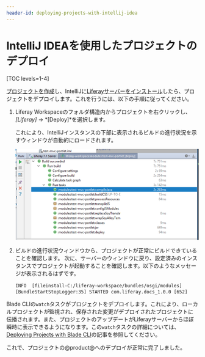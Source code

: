 ```yaml
---
header-id: deploying-projects-with-intellij-idea
---
```


# IntelliJ IDEAを使用したプロジェクトのデプロイ

[TOC levels=1-4]

[プロジェクトを作成](/docs/7-1/tutorials/-/knowledge_base/t/creating-projects-with-intellij-idea)し、IntelliJに[Liferayサーバーをインストール](/docs/7-1/tutorials/-/knowledge_base/t/installing-a-server-in-intellij-idea)したら、プロジェクトをデプロイします。これを行うには、以下の手順に従ってください。

1. Liferay Workspaceのフォルダ構造内からプロジェクトを右クリックし、*[Liferay]* → *[Deploy]*を選択します。

   これにより、IntelliJインスタンスの下部に表示されるビルドの進行状況を示すウィンドウが自動的にロードされます。

   ![図1：プロジェクトが正常にビルドされたことを確認します。](../../../images/intellij-project-build.png)

2. ビルドの進行状況ウィンドウから、プロジェクトが正常にビルドできていることを確認します。
次に、サーバーのウィンドウに戻り、設定済みのインスタンスでプロジェクトが起動することを確認します。以下のようなメッセージが表示されるはずです。

       INFO  [fileinstall-C:/liferay-workspace/bundles/osgi/modules][BundleStartStopLogger:35] STARTED com.liferay.docs_1.0.0 [652]
   
Blade CLIの`watch`タスクがプロジェクトをデプロイします。これにより、ローカルプロジェクトが監視され、保存された変更がデプロイされたプロジェクトに伝播されます。また、プロジェクトのアップデートがLiferayサーバーからほぼ瞬時に表示できるようになります。この`watch`タスクの詳細については、[Deploying Projects with Blade CLI](/docs/7-1/tutorials/-/knowledge_base/t/deploying-projects-with-blade-cli)の記事を参照してください。

 これで、プロジェクトの@product@へのデプロイが正常に完了しました。
